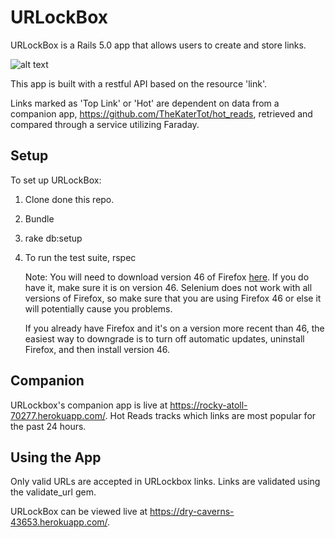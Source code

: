 # URLockBox
URLockBox is a Rails 5.0 app that allows users to create and store links.

![alt text](https://user-images.githubusercontent.com/1721599/26842370-cbac40b0-4aa9-11e7-8077-6482fa41bfd9.png)

This app is built with a restful API based on the resource 'link'.

Links marked as 'Top Link' or 'Hot' are dependent on data from a companion app, https://github.com/TheKaterTot/hot_reads, retrieved and compared through a service utilizing Faraday.

## Setup

To set up URLockBox:

1. Clone done this repo.
2. Bundle
3. rake db:setup
4. To run the test suite, rspec
    
    Note: You will need to download version 46 of Firefox [here](https://www.softexia.com/windows/web-browsers/firefox-46). If you do have it, make sure it is on version 46. Selenium does not work with all versions of Firefox, so make sure that you are using Firefox 46 or else it will potentially cause you problems.

    If you already have Firefox and it's on a version more recent than 46, the easiest way to downgrade is to turn off automatic updates, uninstall Firefox, and then install version 46.

## Companion

URLockbox's companion app is live at https://rocky-atoll-70277.herokuapp.com/. Hot Reads tracks which links are most popular for the past 24 hours.

## Using the App

Only valid URLs are accepted in URLockbox links. Links are validated using the validate_url gem.

URLockBox can be viewed live at https://dry-caverns-43653.herokuapp.com/. 
